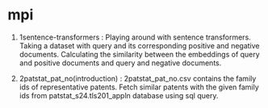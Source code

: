 # mpi

1. 1sentence-transformers : Playing around with sentence transformers. Taking a dataset with query and its corresponding positive and negative documents. Calculating 
the similarity between the embeddings of query and positive documents and query and negative documents.

2. 2patstat_pat_no(introduction) : 2patstat_pat_no.csv contains the family ids of representative patents. Fetch similar patents with the given family ids from patstat_s24.tls201_appln database using sql query.